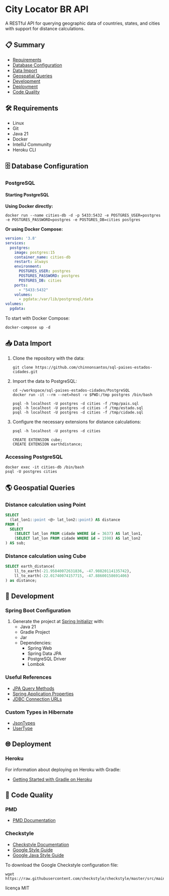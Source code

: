 # City Locator BR API

A RESTful API for querying geographic data of countries, states, and cities with support for distance calculations.

## 📋 Summary

- [Requirements](#requirements)
- [Database Configuration](#database-configuration)
- [Data Import](#data-import)
- [Geospatial Queries](#geospatial-queries)
- [Development](#development)
- [Deployment](#deployment)
- [Code Quality](#code-quality)

## 🛠️ Requirements

- Linux
- Git
- Java 21
- Docker
- IntelliJ Community
- Heroku CLI

## 🗄️ Database Configuration

### PostgreSQL

#### Starting PostgreSQL

**Using Docker directly:**

```shell
docker run --name cities-db -d -p 5433:5432 -e POSTGRES_USER=postgres -e POSTGRES_PASSWORD=postgres -e POSTGRES_DB=cities postgres
```

**Or using Docker Compose:**

```yaml
version: '3.8'
services:
  postgres:
    image: postgres:15
    container_name: cities-db
    restart: always
    environment:
      POSTGRES_USER: postgres
      POSTGRES_PASSWORD: postgres
      POSTGRES_DB: cities
    ports:
      - "5433:5432"
    volumes:
      - pgdata:/var/lib/postgresql/data
volumes:
  pgdata:
```

To start with Docker Compose:
```shell
docker-compose up -d
```

## 📥 Data Import

1. Clone the repository with the data:
   ```shell
   git clone https://github.com/chinnonsantos/sql-paises-estados-cidades.git
   ```

2. Import the data to PostgreSQL:
   ```shell
   cd ~/workspace/sql-paises-estados-cidades/PostgreSQL
   docker run -it --rm --net=host -v $PWD:/tmp postgres /bin/bash
   
   psql -h localhost -U postgres -d cities -f /tmp/pais.sql
   psql -h localhost -U postgres -d cities -f /tmp/estado.sql
   psql -h localhost -U postgres -d cities -f /tmp/cidade.sql
   ```

3. Configure the necessary extensions for distance calculations:
   ```shell
   psql -h localhost -U postgres -d cities
   
   CREATE EXTENSION cube;
   CREATE EXTENSION earthdistance;
   ```

### Accessing PostgreSQL

```shell
docker exec -it cities-db /bin/bash
psql -U postgres cities
```

## 🌎 Geospatial Queries

### Distance calculation using Point

```sql
SELECT
  (lat_lon1::point <@> lat_lon2::point) AS distance
FROM (
  SELECT
    (SELECT lat_lon FROM cidade WHERE id = 3637) AS lat_lon1,
    (SELECT lat_lon FROM cidade WHERE id = 1598) AS lat_lon2
) AS sub;
```

### Distance calculation using Cube

```sql
SELECT earth_distance(
    ll_to_earth(-21.95840072631836, -47.98820114135742), 
    ll_to_earth(-22.01740074157715, -47.88600158691406)
) as distance;
```

## 🚀 Development

### Spring Boot Configuration

1. Generate the project at [Spring Initializr](https://start.spring.io/) with:
   - Java 21
   - Gradle Project
   - Jar
   - Dependencies:
     - Spring Web
     - Spring Data JPA
     - PostgreSQL Driver
     - Lombok

### Useful References

- [JPA Query Methods](https://docs.spring.io/spring-data/jpa/docs/current/reference/html/#jpa.query-methods)
- [Spring Application Properties](https://docs.spring.io/spring-boot/docs/current/reference/html/appendix-application-properties.html)
- [JDBC Connection URLs](https://www.codejava.net/java-se/jdbc/jdbc-database-connection-url-for-common-databases)

### Custom Types in Hibernate

- [JsonTypes](https://github.com/vladmihalcea/hibernate-types)
- [UserType](https://docs.jboss.org/hibernate/orm/3.5/api/org/hibernate/usertype/UserType.html)

## 🌐 Deployment

### Heroku

For information about deploying on Heroku with Gradle:
- [Getting Started with Gradle on Heroku](https://devcenter.heroku.com/articles/getting-started-with-gradle-on-heroku)

## 🧪 Code Quality

### PMD
- [PMD Documentation](https://pmd.github.io/pmd-6.8.0/index.html)

### Checkstyle
- [Checkstyle Documentation](https://checkstyle.org/)
- [Google Style Guide](https://checkstyle.org/google_style.html)
- [Google Java Style Guide](http://google.github.io/styleguide/javaguide.html)

To download the Google Checkstyle configuration file:
```shell
wget https://raw.githubusercontent.com/checkstyle/checkstyle/master/src/main/resources/google_checks.xml
```

licença MIT
